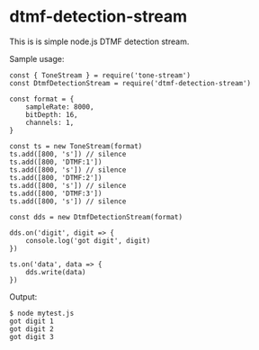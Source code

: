 # dtmf-detection-stream

This is is simple node.js DTMF detection stream.

Sample usage:

```
const { ToneStream } = require('tone-stream')
const DtmfDetectionStream = require('dtmf-detection-stream')

const format = {
	sampleRate: 8000,
	bitDepth: 16,
	channels: 1,
}

const ts = new ToneStream(format)
ts.add([800, 's']) // silence
ts.add([800, 'DTMF:1'])
ts.add([800, 's']) // silence
ts.add([800, 'DTMF:2'])
ts.add([800, 's']) // silence
ts.add([800, 'DTMF:3'])
ts.add([800, 's']) // silence

const dds = new DtmfDetectionStream(format)

dds.on('digit', digit => {
	console.log('got digit', digit)
})

ts.on('data', data => {
	dds.write(data)
})

```
Output:

```
$ node mytest.js 
got digit 1
got digit 2
got digit 3
```

